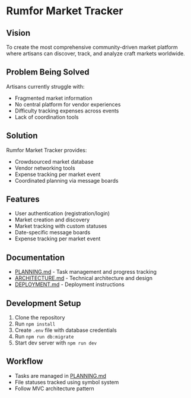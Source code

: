 # Rumfor Market Tracker

## Vision
To create the most comprehensive community-driven market platform where artisans can discover, track, and analyze craft markets worldwide.

## Problem Being Solved
Artisans currently struggle with:
- Fragmented market information
- No central platform for vendor experiences
- Difficulty tracking expenses across events
- Lack of coordination tools

## Solution
Rumfor Market Tracker provides:
- Crowdsourced market database
- Vendor networking tools
- Expense tracking per market event
- Coordinated planning via message boards

## Features
- User authentication (registration/login)
- Market creation and discovery
- Market tracking with custom statuses
- Date-specific message boards
- Expense tracking per market event

## Documentation
- [PLANNING.md](PLANNING.md) - Task management and progress tracking
- [ARCHITECTURE.md](ARCHITECTURE.md) - Technical architecture and design
- [DEPLOYMENT.md](DEPLOYMENT.md) - Deployment instructions

## Development Setup
1. Clone the repository
2. Run `npm install`
3. Create `.env` file with database credentials
4. Run `npm run db:migrate`
5. Start dev server with `npm run dev`

## Workflow
- Tasks are managed in [PLANNING.md](PLANNING.md)
- File statuses tracked using symbol system
- Follow MVC architecture pattern
